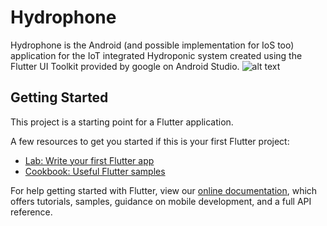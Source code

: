 # Hydrophone

Hydrophone is the Android (and possible implementation for IoS too) application for the IoT integrated Hydroponic system 
created using the Flutter UI Toolkit provided by google on Android Studio.
![alt text](https://git.antares.id/prianka.anggara/Hydrophone/blob/master/Android%20Apps/tutorial%20images/opening_screen.png)

## Getting Started

This project is a starting point for a Flutter application.

A few resources to get you started if this is your first Flutter project:

- [Lab: Write your first Flutter app](https://flutter.dev/docs/get-started/codelab)
- [Cookbook: Useful Flutter samples](https://flutter.dev/docs/cookbook)

For help getting started with Flutter, view our
[online documentation](https://flutter.dev/docs), which offers tutorials,
samples, guidance on mobile development, and a full API reference.
